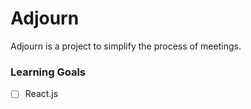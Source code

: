 # Adjourn
Adjourn is a project to simplify the process of meetings.

### Learning Goals
- [ ] React.js
